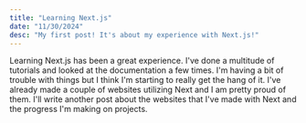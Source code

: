 ```yaml
---
title: "Learning Next.js"
date: "11/30/2024"
desc: "My first post! It's about my experience with Next.js!"
---
```


Learning Next.js has been a great experience. I've done a multitude of tutorials and looked at the documentation a few times. I'm having a bit of trouble with things but I think I'm starting to really get the hang of it. I've already made a couple of websites utilizing Next and I am pretty proud of them. I'll write another post about the websites that I've made with Next and the progress I'm making on projects.